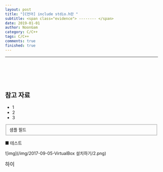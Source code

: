 ```yaml
---
layout: post
title: "[C언어] include stdio.h란 "
subtitle: <span class="evidence"> -------- </span>
date: 2019-01-01
author: NoonGam
category: C/C++
tags: C/C++
comments: true
finished: true
---
```


---

##







<br><br><br>

## 참고 자료
* 1
* 2
* 3


<fieldset id="gpg-fieldset">
 샘플 필드
</fieldset>  


■ 테스트

![img](/img/2017-09-05-VirtualBox 설치하기/2.png)

<span class="evidence"><big>   하이   </big></span>
